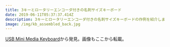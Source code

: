 ```yaml
---
title: 3キーとロータリーエンコーダ付きの名刺サイズキーボード
date: 2019-06-11T05:37:37.414Z
description: 3キーとロータリーエンコーダ付きの名刺サイズキーボードの作例を紹介します。
image: /img/kb_assembled_back.jpg
---
```

[USB Mini Media Keyboard](http://www.skrasser.com/blog/2019/06/01/usb-mini-media-keyboard/)から発見。画像もここから転載。
